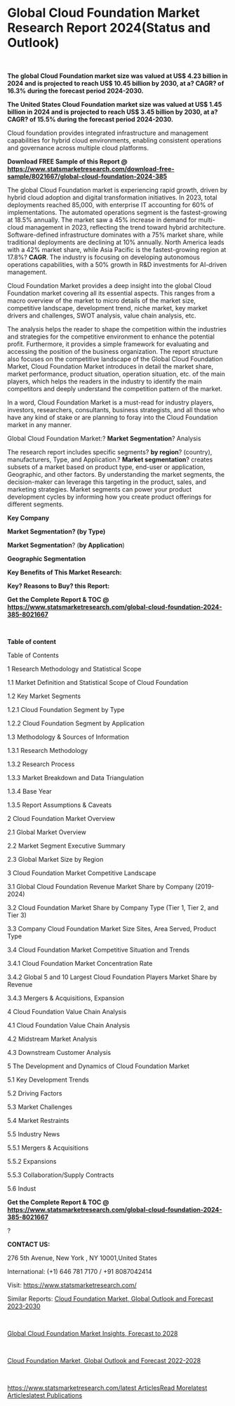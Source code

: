 <h1>Global Cloud Foundation Market Research Report 2024(Status and Outlook)</h1><br/><p><strong>The global Cloud Foundation market size was valued at US$ 4.23 billion in 2024 and is projected to reach US$ 10.45 billion by 2030, at a? <strong>CAGR</strong>? of 16.3% during the forecast period 2024-2030.</strong></p>
 
 
 
 <p><strong>The United States Cloud Foundation market size was valued at US$ 1.45 billion in 2024 and is projected to reach US$ 3.45 billion by 2030, at a? <strong>CAGR</strong>? of 15.5% during the forecast period 2024-2030.</strong></p>
 
 
 
 <p>Cloud foundation provides integrated infrastructure and management capabilities for hybrid cloud environments, enabling consistent operations and governance across multiple cloud platforms.</p>
 
 
 
 <p><strong>Download FREE Sample of this Report @ <a href="https://www.statsmarketresearch.com/download-free-sample/8021667/global-cloud-foundation-2024-385">https://www.statsmarketresearch.com/download-free-sample/8021667/global-cloud-foundation-2024-385</a></strong></p>
 
 
 
 <p>The global Cloud Foundation market is experiencing rapid growth, driven by hybrid cloud adoption and digital transformation initiatives. In 2023, total deployments reached 85,000, with enterprise IT accounting for 60% of implementations. The automated operations segment is the fastest-growing at 18.5% annually. The market saw a 45% increase in demand for multi-cloud management in 2023, reflecting the trend toward hybrid architecture. Software-defined infrastructure dominates with a 75% market share, while traditional deployments are declining at 10% annually. North America leads with a 42% market share, while Asia Pacific is the fastest-growing region at 17.8%? <strong><strong>CAGR</strong></strong>. The industry is focusing on developing autonomous operations capabilities, with a 50% growth in R&D investments for AI-driven management.</p>
 
 
 
 <p>Cloud Foundation Market provides a deep insight into the global Cloud Foundation market covering all its essential aspects. This ranges from a macro overview of the market to micro details of the market size, competitive landscape, development trend, niche market, key market drivers and challenges, SWOT analysis, value chain analysis, etc.</p>
 
 
 
 <p>The analysis helps the reader to shape the competition within the industries and strategies for the competitive environment to enhance the potential profit. Furthermore, it provides a simple framework for evaluating and accessing the position of the business organization. The report structure also focuses on the competitive landscape of the Global Cloud Foundation Market, Cloud Foundation Market introduces in detail the market share, market performance, product situation, operation situation, etc. of the main players, which helps the readers in the industry to identify the main competitors and deeply understand the competition pattern of the market.</p>
 
 
 
 <p>In a word, Cloud Foundation Market is a must-read for industry players, investors, researchers, consultants, business strategists, and all those who have any kind of stake or are planning to foray into the Cloud Foundation market in any manner.</p>
 
 
 
 <p>Global Cloud Foundation Market:? <strong>Market Segmentation</strong>? Analysis</p>
 
 
 
 <p>The research report includes specific segments? <strong>by region</strong>? (country), manufacturers, Type, and Application.? <strong>Market segmentation</strong>? creates subsets of a market based on product type, end-user or application, Geographic, and other factors. By understanding the market segments, the decision-maker can leverage this targeting in the product, sales, and marketing strategies. Market segments can power your product development cycles by informing how you create product offerings for different segments.</p>
 
 
 
 <p><strong>Key Company</strong></p>
 
 
 
 <p><strong>Market Segmentation? (by Type)</strong></p>
 
 
 
 <p><strong>Market Segmentation</strong>? (<strong><strong>by Application</strong></strong>)</p>
 
 
 
 <p><strong>Geographic Segmentation</strong></p>
 
 
 
 <p><strong>Key Benefits of This Market Research:</strong></p>
 
 
 
 <p><strong>Key? <strong>Reasons to Buy</strong>? this Report:</strong></p>
 
 
 
 <div><b>Get the Complete Report & TOC @ <a href="https://www.statsmarketresearch.com/global-cloud-foundation-2024-385-8021667">https://www.statsmarketresearch.com/global-cloud-foundation-2024-385-8021667</a></b></div>
 
 
 
 <p><br />
 
 <b>Table of content</b></p>
 
 
 
 <p>Table of Contents<br />
 
 1 Research Methodology and Statistical Scope<br />
 
 1.1 Market Definition and Statistical Scope of Cloud Foundation<br />
 
 1.2 Key Market Segments<br />
 
 1.2.1 Cloud Foundation Segment by Type<br />
 
 1.2.2 Cloud Foundation Segment by Application<br />
 
 1.3 Methodology & Sources of Information<br />
 
 1.3.1 Research Methodology<br />
 
 1.3.2 Research Process<br />
 
 1.3.3 Market Breakdown and Data Triangulation<br />
 
 1.3.4 Base Year<br />
 
 1.3.5 Report Assumptions & Caveats<br />
 
 2 Cloud Foundation Market Overview<br />
 
 2.1 Global Market Overview<br />
 
 2.2 Market Segment Executive Summary<br />
 
 2.3 Global Market Size by Region<br />
 
 3 Cloud Foundation Market Competitive Landscape<br />
 
 3.1 Global Cloud Foundation Revenue Market Share by Company (2019-2024)<br />
 
 3.2 Cloud Foundation Market Share by Company Type (Tier 1, Tier 2, and Tier 3)<br />
 
 3.3 Company Cloud Foundation Market Size Sites, Area Served, Product Type<br />
 
 3.4 Cloud Foundation Market Competitive Situation and Trends<br />
 
 3.4.1 Cloud Foundation Market Concentration Rate<br />
 
 3.4.2 Global 5 and 10 Largest Cloud Foundation Players Market Share by Revenue<br />
 
 3.4.3 Mergers & Acquisitions, Expansion<br />
 
 4 Cloud Foundation Value Chain Analysis<br />
 
 4.1 Cloud Foundation Value Chain Analysis<br />
 
 4.2 Midstream Market Analysis<br />
 
 4.3 Downstream Customer Analysis<br />
 
 5 The Development and Dynamics of Cloud Foundation Market<br />
 
 5.1 Key Development Trends<br />
 
 5.2 Driving Factors<br />
 
 5.3 Market Challenges<br />
 
 5.4 Market Restraints<br />
 
 5.5 Industry News<br />
 
 5.5.1 Mergers & Acquisitions<br />
 
 5.5.2 Expansions<br />
 
 5.5.3 Collaboration/Supply Contracts<br />
 
 5.6 Indust</p>
 
 
 
 <div><b>Get the Complete Report & TOC @ <a href="https://www.statsmarketresearch.com/global-cloud-foundation-2024-385-8021667">https://www.statsmarketresearch.com/global-cloud-foundation-2024-385-8021667</a></b></div>
 
 
 
 <p>? </p>
 
 
 
 <p><b>CONTACT US:</b><br />
 
 276 5th Avenue, New York , NY 10001,United States<br />
 
 International: (+1) 646 781 7170 / +91 8087042414<br />
 
 Visit: <a href="https://www.statsmarketresearch.com/">https://www.statsmarketresearch.com/</a><br />
 
 Similar Reports: <a href="https://www.statsmarketresearch.com/global-cloud-foundation-2024-385-8021667">Cloud Foundation Market, Global Outlook and Forecast 2023-2030</a><br />
 
 <br />
 
 <a href="https://www.statsmarketresearch.com/global-cloud-foundation-2024-385-8021667">Global Cloud Foundation Market Insights, Forecast to 2028</a><br />
 
 <br />
 
 <a href="https://www.statsmarketresearch.com/global-cloud-foundation-2024-385-8021667">Cloud Foundation Market, Global Outlook and Forecast 2022-2028</a><br />
 
 <br />
 
 <a href="https://gyeongbokgung.com">https://www.statsmarketresearch.com/</a><a href="https://hallyeomaritime.com">latest Articles</a><a href="https://jingwansa.com">Read More</a><a href="https://nguoiviet.jp/">latest Articles</a><a href="https://www.intelmarketresearch.com/">latest Publications</a></p>